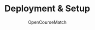 ---
weight: 700
title: "Deployment & Setup"
description: "TODO"
icon: "settings_suggest"
author: "OpenCourseMatch"
---
